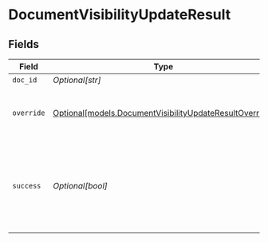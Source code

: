 # DocumentVisibilityUpdateResult


## Fields

| Field                                                                                                          | Type                                                                                                           | Required                                                                                                       | Description                                                                                                    |
| -------------------------------------------------------------------------------------------------------------- | -------------------------------------------------------------------------------------------------------------- | -------------------------------------------------------------------------------------------------------------- | -------------------------------------------------------------------------------------------------------------- |
| `doc_id`                                                                                                       | *Optional[str]*                                                                                                | :heavy_minus_sign:                                                                                             | N/A                                                                                                            |
| `override`                                                                                                     | [Optional[models.DocumentVisibilityUpdateResultOverride]](../models/documentvisibilityupdateresultoverride.md) | :heavy_minus_sign:                                                                                             | The visibility-override state of the document.                                                                 |
| `success`                                                                                                      | *Optional[bool]*                                                                                               | :heavy_minus_sign:                                                                                             | Whether this document was successfully set to its desired visibility state.                                    |
